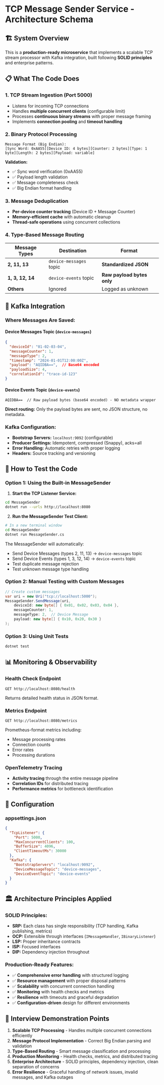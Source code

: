 # TCP Message Sender Service - Architecture Schema

## 🏗️ System Overview

This is a **production-ready microservice** that implements a scalable TCP stream processor with Kafka integration, built following **SOLID principles** and enterprise patterns.

## 📋 What The Code Does

### 1. **TCP Stream Ingestion** (Port 5000)
- Listens for incoming TCP connections
- Handles **multiple concurrent clients** (configurable limit)
- Processes **continuous binary streams** with proper message framing
- Implements **connection pooling** and **timeout handling**

### 2. **Binary Protocol Processing**
```
Message Format (Big Endian):
[Sync Word: 0xAA55][Device ID: 4 bytes][Counter: 2 bytes][Type: 1 byte][Length: 2 bytes][Payload: variable]
```

**Validation:**
- ✅ Sync word verification (0xAA55)
- ✅ Payload length validation
- ✅ Message completeness check
- ✅ Big Endian format handling

### 3. **Message Deduplication**
- **Per-device counter tracking** (Device ID + Message Counter)
- **Memory-efficient cache** with automatic cleanup
- **Thread-safe operations** using concurrent collections

### 4. **Type-Based Message Routing**

| Message Types | Destination | Format |
|---------------|-------------|---------|
| **2, 11, 13** | `device-messages` topic | **Standardized JSON** |
| **1, 3, 12, 14** | `device-events` topic | **Raw payload bytes only** |
| **Others** | Ignored | Logged as unknown |

## 🎯 Kafka Integration

### **Where Messages Are Saved:**

#### Device Messages Topic (`device-messages`)
```json
{
  "deviceId": "01-02-03-04",
  "messageCounter": 1,
  "messageType": 2,
  "timestamp": "2024-01-01T12:00:00Z",
  "payload": "AQIDBA==",  // Base64 encoded
  "payloadSize": 4,
  "correlationId": "trace-id-123"
}
```

#### Device Events Topic (`device-events`)
```
AQIDBA==  // Raw payload bytes (base64 encoded) - NO metadata wrapper
```
**Direct routing:** Only the payload bytes are sent, no JSON structure, no metadata.

### **Kafka Configuration:**
- **Bootstrap Servers:** `localhost:9092` (configurable)
- **Producer Settings:** Idempotent, compressed (Snappy), acks=all
- **Error Handling:** Automatic retries with proper logging
- **Headers:** Source tracking and versioning

## 🚀 How to Test the Code

### **Option 1: Using the Built-in MessageSender**

1. **Start the TCP Listener Service:**
```bash
cd MessageSender
dotnet run --urls http://localhost:8080
```

2. **Run the MessageSender Test Client:**
```bash
# In a new terminal window
cd MessageSender  
dotnet run MessageSender.cs
```

The MessageSender will automatically:
- Send Device Messages (types 2, 11, 13) → `device-messages` topic
- Send Device Events (types 1, 3, 12, 14) → `device-events` topic  
- Test duplicate message rejection
- Test unknown message type handling

### **Option 2: Manual Testing with Custom Messages**

```csharp
// Create custom messages
var uri = new Uri("tcp://localhost:5000");
MessageSender.SendMessage(uri, 
    deviceId: new byte[] { 0x01, 0x02, 0x03, 0x04 },
    messageCounter: 1,
    messageType: 2,  // Device Message
    payload: new byte[] { 0x10, 0x20, 0x30 }
);
```

### **Option 3: Using Unit Tests**
```bash
dotnet test
```

## 📊 Monitoring & Observability

### **Health Check Endpoint**
```
GET http://localhost:8080/health
```
Returns detailed health status in JSON format.

### **Metrics Endpoint** 
```
GET http://localhost:8080/metrics
```
Prometheus-format metrics including:
- Message processing rates
- Connection counts  
- Error rates
- Processing durations

### **OpenTelemetry Tracing**
- **Activity tracing** through the entire message pipeline
- **Correlation IDs** for distributed tracing
- **Performance metrics** for bottleneck identification

## 🔧 Configuration

### **appsettings.json**
```json
{
  "TcpListener": {
    "Port": 5000,
    "MaxConcurrentClients": 100,
    "BufferSize": 4096,
    "ClientTimeoutMs": 30000
  },
  "Kafka": {
    "BootstrapServers": "localhost:9092",
    "DeviceMessageTopic": "device-messages",
    "DeviceEventTopic": "device-events"
  }
}
```

## 🏛️ Architecture Principles Applied

### **SOLID Principles:**
- **SRP:** Each class has single responsibility (TCP handling, Kafka publishing, metrics)
- **OCP:** Extensible through interfaces (`IMessageHandler`, `IBinaryListener`)
- **LSP:** Proper inheritance contracts
- **ISP:** Focused interfaces
- **DIP:** Dependency injection throughout

### **Production-Ready Features:**
- ✅ **Comprehensive error handling** with structured logging
- ✅ **Resource management** with proper disposal patterns
- ✅ **Scalability** with concurrent connection handling
- ✅ **Monitoring** with health checks and metrics
- ✅ **Resilience** with timeouts and graceful degradation
- ✅ **Configuration-driven** design for different environments

## 🎯 Interview Demonstration Points

1. **Scalable TCP Processing** - Handles multiple concurrent connections efficiently
2. **Message Protocol Implementation** - Correct Big Endian parsing and validation
3. **Type-Based Routing** - Smart message classification and processing
4. **Production Monitoring** - Health checks, metrics, and distributed tracing
5. **Enterprise Architecture** - SOLID principles, dependency injection, clean separation of concerns
6. **Error Resilience** - Graceful handling of network issues, invalid messages, and Kafka outages